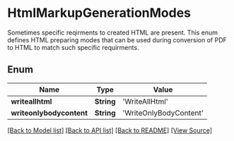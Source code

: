# HtmlMarkupGenerationModes
Sometimes specific reqirments to created HTML are present.
This enum defines HTML preparing modes that can be used
during conversion of PDF to HTML to match such specific requirments.
            

## Enum
Name | Type | Value
------------ | ------------- | -------------
**writeallhtml** | **String** | 'WriteAllHtml'
**writeonlybodycontent** | **String** | 'WriteOnlyBodyContent'

[[Back to Model list]](../README.md#documentation-for-models) [[Back to API list]](../README.md#documentation-for-api-endpoints) [[Back to README]](../README.md) [[View Source]](../AsposePdfCloud/Models/HtmlMarkupGenerationModes.ts)

